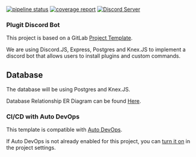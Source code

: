 [![pipeline status](https://gitlab.com/plugitdev/plugit/badges/master/pipeline.svg)](https://gitlab.com/plugitdev/plugit/-/commits/master)
[![coverage report](https://gitlab.com/plugitdev/plugit/badges/master/coverage.svg)](https://gitlab.com/plugitdev/plugit/-/commits/master)
[![Discord Server](https://discordapp.com/api/guilds/367747780745232384/embed.png)](https://discord.gg/usefMdE)


### Plugit Discord Bot 
This project is based on a GitLab [Project Template](https://docs.gitlab.com/ee/gitlab-basics/create-project.html).


We are using Discord.JS, Express, Postgres and Knex.JS to implement a discord bot that allows users to install plugins and custom commands.


## Database
The database will be using Postgres and Knex.JS.


Database Relationship ER Diagram can be found [Here](https://app.lucidchart.com/invitations/accept/af12fac3-fb13-435f-a70c-f407b0b7a554).


### CI/CD with Auto DevOps

This template is compatible with [Auto DevOps](https://docs.gitlab.com/ee/topics/autodevops/).

If Auto DevOps is not already enabled for this project, you can [turn it on](https://docs.gitlab.com/ee/topics/autodevops/#enabling-auto-devops) in the project settings.
